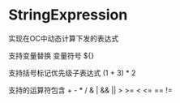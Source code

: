 # StringExpression

实现在OC中动态计算下发的表达式

支持变量替换 变量符号 ${}

支持括号标记优先级子表达式 (1 + 3) * 2

支持的运算符包含 + - * / & | && || > >= < <= == !=

